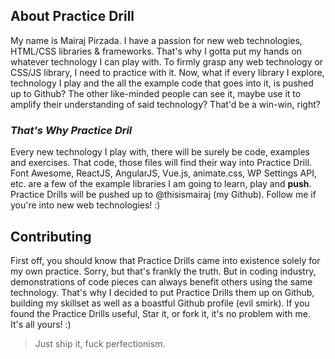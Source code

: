 ## About Practice Drill

My name is Mairaj Pirzada. I have a passion for new web technologies, HTML/CSS libraries & frameworks. That's why I gotta put my hands on whatever technology I can play with. To firmly grasp any web technology or CSS/JS library, I need to practice with it. Now, what if every library I explore, technology I play and the all the example code that goes into it, is pushed up to Github? The other like-minded people can see it, maybe use it to amplify their understanding of said technology? That'd be a win-win, right?

### *That's Why Practice Dril* ###

Every new technology I play with, there will be surely be code, examples and exercises. That code, those files will find their way into Practice Drill. Font Awesome, ReactJS, AngularJS, Vue.js, animate.css, WP Settings API, etc. are a few of the example libraries I am going to learn, play and **push**. Practice Drills will be pushed up to @thisismairaj (my Github). Follow me if you're into new web technologies! :)

## Contributing

First off, you should know that Practice Drills came into existence solely for my own practice. Sorry, but that's frankly the truth. But in coding industry, demonstrations of code pieces can always benefit others using the same technology. That's why I decided to put Practice Drills them up on Github, building my skillset as well as a boastful Github profile (evil smirk). If you found the Practice Drills useful, Star it, or fork it, it's no problem with me. It's all yours! :)

> Just ship it, fuck perfectionism.